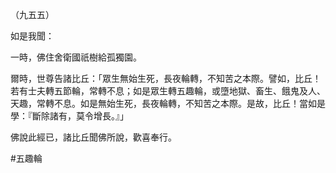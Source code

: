 （九五五）

如是我聞：

一時，佛住舍衛國祇樹給孤獨園。

爾時，世尊告諸比丘：「眾生無始生死，長夜輪轉，不知苦之本際。譬如，比丘！若有士夫轉五節輪，常轉不息；如是眾生轉五趣輪，或墮地獄、畜生、餓鬼及人、天趣，常轉不息。如是無始生死，長夜輪轉，不知苦之本際。是故，比丘！當如是學：『斷除諸有，莫令增長。』」

佛說此經已，諸比丘聞佛所說，歡喜奉行。



#五趣輪
